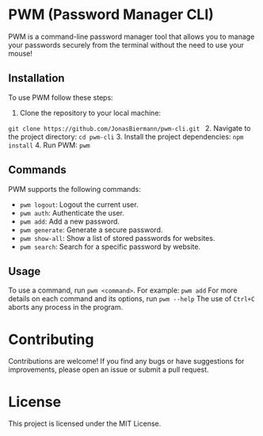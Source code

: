 # PWM (Password Manager CLI)

PWM is a command-line password manager tool that allows you to manage your passwords securely from the terminal without the need to use your mouse!

## Installation

To use PWM follow these steps:

1. Clone the repository to your local machine:

`git clone https://github.com/JonasBiermann/pwm-cli.git ` 2. Navigate to the project directory:
`cd pwm-cli` 3. Install the project dependencies:
`npm install` 4. Run PWM:
`pwm`

## Commands

PWM supports the following commands:

- `pwm logout`: Logout the current user.
- `pwm auth`: Authenticate the user.
- `pwm add`: Add a new password.
- `pwm generate`: Generate a secure password.
- `pwm show-all`: Show a list of stored passwords for websites.
- `pwm search`: Search for a specific password by website.

## Usage

To use a command, run `pwm <command>`. For example:
`pwm add`
For more details on each command and its options, run `pwm --help`
The use of `Ctrl+C` aborts any process in the program.

# Contributing

Contributions are welcome! If you find any bugs or have suggestions for improvements, please open an issue or submit a pull request.

# License

This project is licensed under the MIT License.
